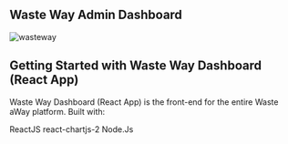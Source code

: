 ## Waste Way Admin Dashboard
![wasteway](https://user-images.githubusercontent.com/51744364/181116657-5e59e2ca-6c45-4abe-8b5e-536d91b2dae9.PNG)

## Getting Started with Waste Way Dashboard (React App)

Waste Way Dashboard (React App) is the front-end for the entire Waste aWay platform. Built with:

ReactJS
react-chartjs-2
Node.Js
